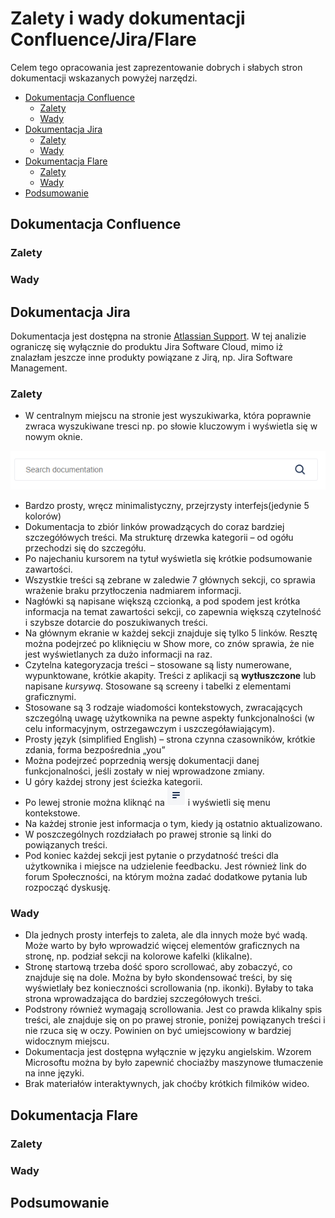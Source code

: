 <!-- Example for normal text -->

<!-- Example for title -->
# Zalety i wady dokumentacji Confluence/Jira/Flare
Celem tego opracowania jest zaprezentowanie dobrych i słabych stron dokumentacji wskazanych powyżej narzędzi.
<!-- Here comes the TOC -->  

  - [Dokumentacja Confluence](#dokumentacja-confluence)
    - [Zalety](#zalety)
    - [Wady](#wady)
  - [Dokumentacja Jira](#dokumentacja-jira)
    - [Zalety](#zalety-1)
    - [Wady](#wady-1)
  - [Dokumentacja Flare](#dokumentacja-flare)
    - [Zalety](#zalety-2)
    - [Wady](#wady-2)
  - [Podsumowanie](#podsumowanie)
 

<!-- Example of paragraph of text -->
## Dokumentacja Confluence
### Zalety
### Wady

## Dokumentacja Jira 
Dokumentacja jest dostępna na stronie [Atlassian Support](https://support.atlassian.com/jira-software-cloud/resources/). W tej analizie ograniczę się wyłącznie do produktu Jira Software Cloud, mimo iż znalazłam jeszcze inne produkty powiązane z Jirą, np. Jira Software Management.

### Zalety
- W centralnym miejscu na stronie jest wyszukiwarka, która poprawnie zwraca wyszukiwane tresci np. po słowie kluczowym i wyświetla się w nowym oknie. 

![wyszukiwarka](Jira_screen4.png)
- Bardzo prosty, wręcz minimalistyczny, przejrzysty interfejs(jedynie 5 kolorów)
- Dokumentacja to zbiór linków prowadzących do coraz bardziej szczegółówych treści. Ma strukturę drzewka kategorii – od ogółu przechodzi się do szczegółu.
- Po najechaniu kursorem na tytuł wyświetla się krótkie podsumowanie zawartości.
- Wszystkie treści są zebrane w zaledwie 7 głównych sekcji, co sprawia wrażenie braku przytłoczenia nadmiarem informacji. 
- Nagłówki są napisane większą czcionką, a pod spodem jest krótka informacja na temat zawartości sekcji, co zapewnia większą czytelność i szybsze dotarcie do poszukiwanych treści.
- Na głównym ekranie w każdej sekcji znajduje się tylko 5 linków. Resztę można podejrzeć po kliknięciu w Show more, co znów sprawia, że nie jest wyświetlanych za dużo informacji na raz.
- Czytelna kategoryzacja treści – stosowane są listy numerowane, wypunktowane, krótkie akapity. Treści z aplikacji są **wytłuszczone** lub napisane *kursywą*. Stosowane są screeny i tabelki z elementami graficznymi. 
- Stosowane są 3 rodzaje wiadomości kontekstowych, zwracających szczególną uwagę użytkownika na pewne aspekty funkcjonalności (w celu informacyjnym, ostrzegawczym i uszczegóławiającym).
- Prosty język (simplified English) – strona czynna czasowników, krótkie zdania, forma bezpośrednia „you”
- Można podejrzeć poprzednią wersję dokumentacji danej funkcjonalności, jeśli zostały w niej wprowadzone zmiany.
- U góry każdej strony jest ścieżka kategorii.
- Po lewej stronie można kliknąć na ![trzy kreski](Jira_screen3.png) i wyświetli się menu kontekstowe.
- Na każdej stronie jest informacja o tym, kiedy ją ostatnio aktualizowano.
- W poszczególnych rozdziałach po prawej stronie są linki do powiązanych treści.
- Pod koniec każdej sekcji jest pytanie o przydatność treści dla użytkownika i miejsce na udzielenie feedbacku. Jest również link do forum Społeczności, na którym można zadać dodatkowe pytania lub rozpocząć dyskusję.

### Wady
- Dla jednych prosty interfejs to zaleta, ale dla innych może być wadą. Może warto by było wprowadzić więcej elementów graficznych na stronę, np. podział sekcji na kolorowe kafelki (klikalne).
- Stronę startową trzeba dość sporo scrollować, aby zobaczyć, co znajduje się na dole. Można by było skondensować treści, by się wyświetlały bez konieczności scrollowania (np. ikonki). Byłaby to taka strona wprowadzająca do bardziej szczegółowych treści. 
- Podstrony również wymagają scrollowania. Jest co prawda klikalny spis treści, ale znajduje się on po prawej stronie, poniżej powiązanych treści i nie rzuca się w oczy. Powinien on być umiejscowiony w bardziej widocznym miejscu. 
- Dokumentacja jest dostępna wyłącznie w języku angielskim. Wzorem Microsoftu można by było zapewnić chociażby maszynowe tłumaczenie na inne języki.
- Brak materiałów interaktywnych, jak choćby krótkich filmików wideo.

## Dokumentacja Flare
### Zalety
### Wady

## Podsumowanie

<!-- Example of another paragraph -->

<!-- Example for Bold -->

<!-- Example for Italic  -->

<!-- Example for Links -->

<!-- Example for Images -->

<!-- Example for linking to another file-->

<!-- Example for Headers -->

<!-- Just text with equation -->

<!-- Example for inline code -->

<!-- A block of code -->

<!-- Example for Quote -->

<!-- Example for Bullet List -->

<!-- Example for Numbered List -->

<!-- Example for Tables -->

<!-- Paragraph after table -->